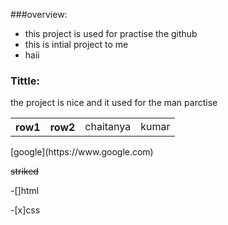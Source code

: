 ###overview:

- this project is used for practise the github
- this is intial project to me 
- haii

<h3>Tittle:</h3>
<p>the project is nice and it used for the man parctise</p>
<table>
<tr>
<th>row1</th>
<th>row2</th>
<td>chaitanya</td>
<td>kumar</td>
</tr>
</table>
[google](https://www.google.com)

~~striked~~

-[]html

-[x]css


